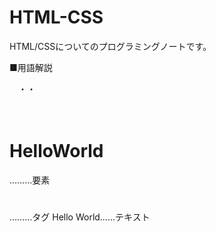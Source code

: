 # HTML-CSS
HTML/CSSについてのプログラミングノートです。


■用語解説

　・・
 <!--<h1>Hello　World</h1> -->
 
　　　<h1>HelloWorld</h1>………要素
　　　<h1></h1>………タグ
      Hello World……テキスト
　
 
